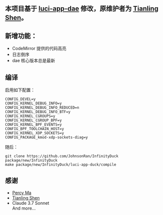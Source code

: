 ## 本项目基于 [luci-app-dae](https://github.com/immortalwrt/luci/tree/master/applications/luci-app-dae) 修改，原维护者为 [Tianling Shen](https://github.com/1715173329)。

## 新增功能：
- CodeMirror 提供的代码高亮
- 日志倒序
- dae 核心版本总是最新

## 编译
启用如下配置：
```
CONFIG_DEVEL=y
CONFIG_KERNEL_DEBUG_INFO=y
CONFIG_KERNEL_DEBUG_INFO_REDUCED=n
CONFIG_KERNEL_DEBUG_INFO_BTF=y
CONFIG_KERNEL_CGROUPS=y
CONFIG_KERNEL_CGROUP_BPF=y
CONFIG_KERNEL_BPF_EVENTS=y
CONFIG_BPF_TOOLCHAIN_HOST=y
CONFIG_KERNEL_XDP_SOCKETS=y
CONFIG_PACKAGE_kmod-xdp-sockets-diag=y
```
随后：
```
git clone https://github.com/JohnsonRan/InfinityDuck package/new/InfinityDuck
make package/new/InfinityDuck/luci-app-duck/compile
```

## 感谢
- [Percy Ma](https://marketplace.visualstudio.com/items?itemName=kecrily.dae)
- [Tianling Shen](https://github.com/1715173329)
- Claude 3.7 Sonnet  
And more...